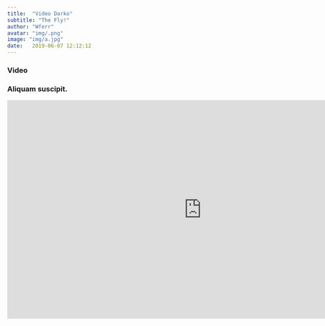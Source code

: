 ```yaml
---
title:  "Video Darko"
subtitle: "The Fly!"
author: "Wferr"
avatar: "img/.png"
image: "img/a.jpg"
date:   2019-06-07 12:12:12
---
```


### Video


### Aliquam suscipit.
<iframe width="894" height="503" src="https://www.youtube.com/embed/pD_UxISthPY" frameborder="0" allow="accelerometer; autoplay; encrypted-media; gyroscope; picture-in-picture" allowfullscreen></iframe>
